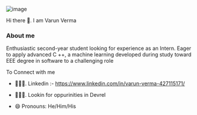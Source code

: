 





![image](https://64.media.tumblr.com/fa36036bd4b9690e0a663e1c9553fe70/1dd78125727b7f42-4a/s540x810/99595f46e84488c0a4ccccadb1f0b2a9e4186842.gif)

Hi there 👋.  I am Varun Verma

<!--
**varunverma760/varunverma760** is a ✨ _special_ ✨ repository because its `README.md` (this file) appears on your GitHub profile.

Here are some ideas to get you started:

- 🔭 I’m currently working on ...
- 🌱 I’m currently learning ...
- 👯 I’m looking to collaborate on ...
- 🤔 I’m looking for help with ...
- 💬 Ask me about ...
- 📫 How to reach me: ...
- 😄 Pronouns: ...
- ⚡ Fun fact: ...
-->





### About me

Enthusiastic second-year student looking for experience as an Intern. Eager to apply advanced C ++, a machine learning
developed
during study toward EEE degree in software to a challenging role

To Connect with me

- 👨🏻‍💻.   Linkedin :- https://www.linkedin.com/in/varun-verma-427115171/



- 🙋🏻‍♂️.    Lookin for oppurinities in Devrel


- 😄 Pronouns: He/Him/His

